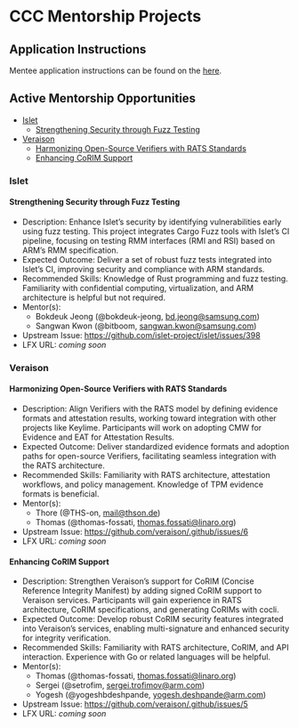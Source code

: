 # CCC Mentorship Projects

## Application Instructions

Mentee application instructions can be found on the [here](mentees/README.md#application-process).

## Active Mentorship Opportunities

<!-- TOC -->
* [Islet](#islet)
    * [Strengthening Security through Fuzz Testing](#strengthening-security-through-fuzz-testing)
* [Veraison](#veraison)
    * [Harmonizing Open-Source Verifiers with RATS Standards](#harmonizing-open-source-verifiers-with-rats-standards)
    * [Enhancing CoRIM Support](#enhancing-corim-support)
<!-- TOC -->

### Islet

#### Strengthening Security through Fuzz Testing

- Description: Enhance Islet’s security by identifying vulnerabilities early using fuzz testing. This project integrates Cargo Fuzz tools with Islet’s CI pipeline, focusing on testing RMM interfaces (RMI and RSI) based on ARM’s RMM specification.
- Expected Outcome: Deliver a set of robust fuzz tests integrated into Islet’s CI, improving security and compliance with ARM standards.
- Recommended Skills: Knowledge of Rust programming and fuzz testing. Familiarity with confidential computing, virtualization, and ARM architecture is helpful but not required.
- Mentor(s):
    - Bokdeuk Jeong (@bokdeuk-jeong, bd.jeong@samsung.com)
    - Sangwan Kwon (@bitboom, sangwan.kwon@samsung.com)
- Upstream Issue: https://github.com/islet-project/islet/issues/398
- LFX URL: *coming soon*

### Veraison

#### Harmonizing Open-Source Verifiers with RATS Standards

- Description: Align Verifiers with the RATS model by defining evidence formats and attestation results, working toward integration with other projects like Keylime. Participants will work on adopting CMW for Evidence and EAT for Attestation Results.
- Expected Outcome: Deliver standardized evidence formats and adoption paths for open-source Verifiers, facilitating seamless integration with the RATS architecture.
- Recommended Skills: Familiarity with RATS architecture, attestation workflows, and policy management. Knowledge of TPM evidence formats is beneficial.
- Mentor(s):
    - Thore (@THS-on, mail@thson.de)
    - Thomas (@thomas-fossati, thomas.fossati@linaro.org)
- Upstream Issue: https://github.com/veraison/.github/issues/6
- LFX URL: *coming soon*

#### Enhancing CoRIM Support

- Description: Strengthen Veraison’s support for CoRIM (Concise Reference Integrity Manifest) by adding signed CoRIM support to Veraison services. Participants will gain experience in RATS architecture, CoRIM specifications, and generating CoRIMs with cocli.
- Expected Outcome: Develop robust CoRIM security features integrated into Veraison’s services, enabling multi-signature and enhanced security for integrity verification.
- Recommended Skills: Familiarity with RATS architecture, CoRIM, and API interaction. Experience with Go or related languages will be helpful.
- Mentor(s):
    - Thomas (@thomas-fossati, thomas.fossati@linaro.org)
    - Sergei (@setrofim, sergei.trofimov@arm.com)
    - Yogesh (@yogeshbdeshpande, yogesh.deshpande@arm.com)
- Upstream Issue: https://github.com/veraison/.github/issues/5
- LFX URL: *coming soon*
